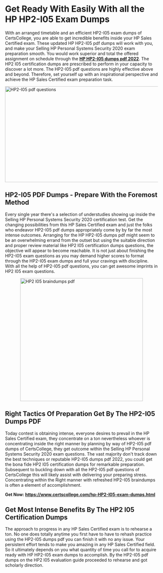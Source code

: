 <h1><strong>Get Ready With Easily With all the HP HP2-I05 Exam Dumps&nbsp;</strong></h1>
<p><span style="font-weight: 400;">With an arranged timetable and an efficient  HP2-I05 exam dumps of CertsCollege, you are able to get incredible benefits inside your HP Sales Certified exam. These updated HP HP2-I05 pdf dumps will work with you, and make your Selling HP Personal Systems Security 2020 exam preparation smooth. You would work superior and total the offered assignment on schedule through the <strong><a href="https://www.certscollege.com/hp-HP2-I05-exam-dumps.html">HP HP2-I05 dumps pdf 2022</a></strong>. The HP2 I05 certification dumps are prescribed to perform in your capacity to discover a lot more. The  HP2-I05 pdf questions are highly effective above and beyond. Therefore, set yourself up with an inspirational perspective and achieve the HP Sales Certified exam preparation task.&nbsp;</span></p>
<p><span style="font-weight: 400;"><img style="display: block; margin-left: auto; margin-right: auto;" src="https://i.ibb.co/CPDK3ps/Yellow-and-Blue-Initiative-Blog-Banner.png" alt="HP2-I05 pdf questions" width="559" height="315" /></span></p>
<h2><strong>HP2-I05 PDF Dumps - Prepare With the Foremost Method</strong></h2>
<p><span style="font-weight: 400;">Every single year there's a selection of understudies showing up inside the Selling HP Personal Systems Security 2020 certification test. Get the changing possibilities from this HP Sales Certified exam and just the folks who endeavor HP2-I05 pdf dumps appropriately come by by far the most intense outcomes. Arranging for the HP HP2-I05 dumps pdf might seem to be an overwhelming errand from the outset but using the suitable direction and proper review material like HP2 I05 certification dumps questions, the objective will appear to become reachable. It is not just about finishing the HP2-I05 exam questions as you may demand higher scores to format through the HP2-I05 exam dumps and full your cravings with discipline. With all the help of HP2-I05 pdf questions, you can get awesome imprints in HP2 I05 exam questions.</span></p>
<p><span style="font-weight: 400;"><a href="https://bit.ly/3tR5bpo"><img style="display: block; margin-left: auto; margin-right: auto;" src="https://i.ibb.co/9tMrhdY/Teacher-Appreciation-Invitation.png" alt="HP2 I05 braindumps pdf " width="404" height="404" /></a></span></p>
<h2><strong>Right Tactics Of Preparation Get By The HP2-I05 Dumps PDF</strong></h2>
<p><span style="font-weight: 400;">Today contest is obtaining intense, everyone desires to prevail in the HP Sales Certified exam, they concentrate on a ton nevertheless whoever is concentrating inside the right manner by planning by way of HP2-I05 pdf dumps of CertsCollege, they get outcome within the Selling HP Personal Systems Security 2020 exam questions. The vast majority don't track down the best techniques or reputable HP2-I05 dumps pdf 2022, you could get the bona fide HP2 I05 certification dumps for remarkable preparation. Subsequent to buckling down with all the  HP2-I05 pdf questions of CertsCollege this will likely assist with delivering your preparing stress. Concentrating within the Right manner with refreshed HP2-I05 braindumps is often a element of accomplishment.</span></p>
<p><span style="font-weight: 400;"><strong>Get Now: <a href="https://www.certscollege.com/hp-HP2-I05-exam-dumps.html">https://www.certscollege.com/hp-HP2-I05-exam-dumps.html</a></strong></span></p>
<h2><strong>Get Most Intense Benefits By The HP2 I05 Certification Dumps</strong></h2>
<p><span style="font-weight: 400;">The approach to progress in any HP Sales Certified exam is to rehearse a ton. No one does totally anytime you first have to have to rehash practice using the HP2-I05 dumps pdf you can finish it with no any issue. Your persistent effort tends to make you amazing in any HP Sales Certified field. So it ultimately depends on you what quantity of time you call for to acquire ready with HP HP2-I05 exam dumps to accomplish. By the HP2-I05 pdf dumps on the HP2 I05 evaluation guide proceeded to rehearse and got scholarly direction.</span></p>
